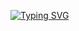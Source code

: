 
[![Typing SVG](https://readme-typing-svg.herokuapp.com?font=&size=10&color=2DDC5ED2&background=B71E1E8A&center=true&multiline=true&lines=WELCOME+TO+QUEEN+AYA+WHATSAPP+BOT+CREATED+BY+CYBER+X+KIDD+TO+DEPLOY+CLICK+THE++DEPLOY+BUTTON+BELOW+MAKE+YOU+HAVE+WATCHED+THE+VIDEO+ON+YOUTUBE+SO+YOU+CANT+FACE+ANY+ERRORS+WHILE+YOU'RE+DEPLOYING+QUEEN+AYA+WHATSAPP+BOT+THANK+YOU;QUEEN+AYA+IS+A+NEW+STRONGEST+WHATSAPP+BOT+OF+2022+THAT+WILL+MAKE+YOUR+DAY+AND+YOUR+TASK+MUCH+EASIER)](https://git.io/typing-svg)
